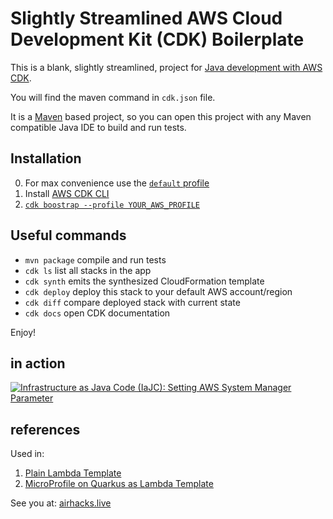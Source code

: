 # Slightly Streamlined AWS Cloud Development Kit (CDK) Boilerplate

This is a blank, slightly streamlined, project for [Java development with AWS CDK](https://docs.aws.amazon.com/cdk/latest/guide/work-with-cdk-java.html).

You will find the maven command in `cdk.json` file.

It is a [Maven](https://maven.apache.org/) based project, so you can open this project with any Maven compatible Java IDE to build and run tests.

## Installation

0. For max convenience use the [`default` profile](https://docs.aws.amazon.com/cli/latest/userguide/cli-configure-profiles.html)
1. Install [AWS CDK CLI](https://docs.aws.amazon.com/cdk/latest/guide/getting_started.html)
2. [`cdk boostrap --profile YOUR_AWS_PROFILE`](https://docs.aws.amazon.com/cdk/latest/guide/bootstrapping.html)

## Useful commands

 * `mvn package`     compile and run tests
 * `cdk ls`          list all stacks in the app
 * `cdk synth`       emits the synthesized CloudFormation template
 * `cdk deploy`      deploy this stack to your default AWS account/region
 * `cdk diff`        compare deployed stack with current state
 * `cdk docs`        open CDK documentation

Enjoy!

## in action

[![Infrastructure as Java Code (IaJC): Setting AWS System Manager Parameter](https://i.ytimg.com/vi/eTG7EV1ThqQ/mqdefault.jpg)](https://www.youtube.com/embed/eTG7EV1ThqQ?rel=0)

## references

Used in: 

1. [Plain Lambda Template](https://github.com/AdamBien/aws-lambda-cdk-plain)
2. [MicroProfile on Quarkus as Lambda Template](https://github.com/AdamBien/aws-quarkus-lambda-cdk-plain)


See you at: [airhacks.live](https://airhacks.live)
